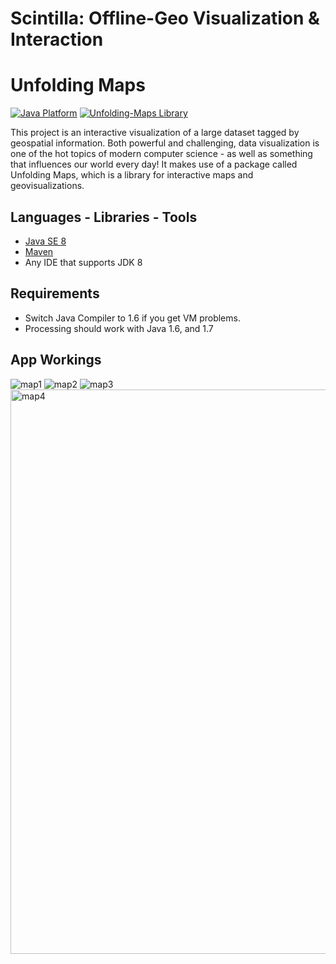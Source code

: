 # Scintilla: Offline-Geo Visualization & Interaction

# Unfolding Maps

[![Java Platform](https://img.shields.io/badge/platform-Java-blue.svg)](https://docs.oracle.com/en/java/)
[![Unfolding-Maps Library](https://img.shields.io/badge/library-unfolding--maps-DC7633.svg)](http://unfoldingmaps.org)


This project is an interactive visualization of a large dataset tagged by geospatial information. 
Both powerful and challenging, data visualization is one of the hot topics of modern computer science - as well as something that influences our world every day!
It makes use of a package called Unfolding Maps, which is a library for interactive maps and geovisualizations.

## Languages - Libraries - Tools

- [Java SE 8](https://docs.oracle.com/javase/8/docs/)
- [Maven](https://maven.apache.org/what-is-maven.html)
- Any IDE that supports JDK 8


## Requirements

- Switch Java Compiler to 1.6 if you get VM problems. 
- Processing should work with Java 1.6, and 1.7

## App Workings
![map1](https://user-images.githubusercontent.com/73738414/141683896-badd691d-3c8a-4197-97ae-216957e37972.png)
![map2](https://user-images.githubusercontent.com/73738414/141683908-bc942446-c4db-4721-8348-fed91e686c32.png)
![map3](https://user-images.githubusercontent.com/73738414/141683923-e729a00e-e857-4c42-9909-b23688a8c162.png)
<img width="903" alt="map4" src="https://user-images.githubusercontent.com/73738414/141683931-afddafd2-2cdf-4c24-ab4a-054a47ce9b3b.png">


